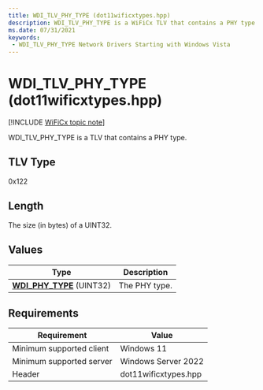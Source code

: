 ```yaml
---
title: WDI_TLV_PHY_TYPE (dot11wificxtypes.hpp)
description: WDI_TLV_PHY_TYPE is a WiFiCx TLV that contains a PHY type.
ms.date: 07/31/2021
keywords:
 - WDI_TLV_PHY_TYPE Network Drivers Starting with Windows Vista
---
```


# WDI\_TLV\_PHY\_TYPE (dot11wificxtypes.hpp)

[!INCLUDE [WiFiCx topic note](../includes/wificx-version-warning.md)]


WDI\_TLV\_PHY\_TYPE is a TLV that contains a PHY type.

## TLV Type


0x122

## Length


The size (in bytes) of a UINT32.

## Values


| Type                                                 | Description   |
|------------------------------------------------------|---------------|
| [**WDI\_PHY\_TYPE**](/windows-hardware/drivers/ddi/dot11wificxtypes/ne-dot11wificxtypes-wdi_phy_type) (UINT32) | The PHY type. |

 

## Requirements

|Requirement|Value|
|--- |--- |
|Minimum supported client|Windows 11|
|Minimum supported server|Windows Server 2022|
|Header|dot11wificxtypes.hpp|


 

